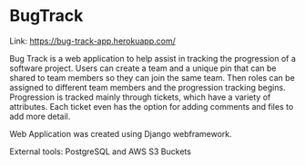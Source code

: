 # BugTrack

Link: https://bug-track-app.herokuapp.com/

Bug Track is a web application to help assist in tracking the progression of a software project. Users can create a team and a unique pin that can be shared to team members so they can join the same team. Then roles can be assigned to different team members and the progression tracking begins. Progression is tracked mainly through tickets, which have a variety of attributes. Each ticket even has the option for adding comments and files to add more detail.

Web Application was created using Django webframework.

External tools: PostgreSQL and AWS S3 Buckets
